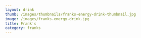 ```yaml
---
layout: drink
thumb: /images/thumbnails/franks-energy-drink-thumbnail.jpg
image: /images/franks-energy-drink.jpg
title: Frank's
category: franks
---
```


